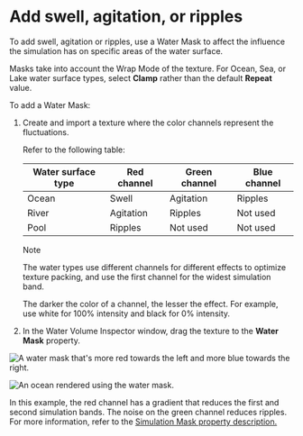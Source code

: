 # Add swell, agitation, or ripples

To add swell, agitation or ripples, use a Water Mask to affect the influence the simulation has on specific areas of the water surface.

Masks take into account the Wrap Mode of the texture. For Ocean, Sea, or Lake water surface types, select **Clamp** rather than the default **Repeat** value.

To add a Water Mask:

1. Create and import a texture where the color channels represent the fluctuations.

	Refer to the following table:

    | Water surface type  | Red channel | Green channel | Blue channel |
    |---------------------|-------------|---------------|--------------|
    | Ocean               | Swell       | Agitation     | Ripples      |
    | River               | Agitation   | Ripples       | Not used     |
    | Pool                | Ripples     | Not used      | Not used     |

    > [!NOTE]
    > The water types use different channels for different effects to optimize texture packing, and use the first channel for the widest simulation band.

    The darker the color of a channel, the lesser the effect. For example, use white for 100% intensity and black for 0% intensity.

1. In the Water Volume Inspector window, drag the texture to the **Water Mask** property.

![A water mask that's more red towards the left and more blue towards the right.](Images/WaterMask_Example-22.2.png)

![An ocean rendered using the water mask.](Images/WaterMask_ExempleRender.PNG)

In this example, the red channel has a gradient that reduces the first and second simulation bands. The noise on the green channel reduces ripples. For more information, refer to the <a href="settings-and-properties-related-to-the-water-system.md#simulationmask">Simulation Mask property description.
